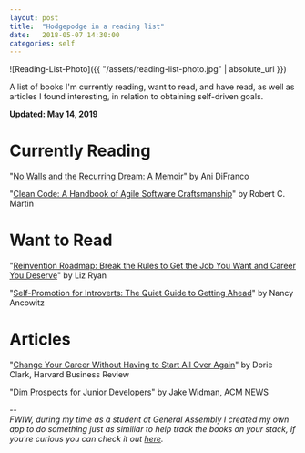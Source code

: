 ```yaml
---
layout: post
title:  "Hodgepodge in a reading list"
date:   2018-05-07 14:30:00
categories: self
---
```

![Reading-List-Photo]({{ "/assets/reading-list-photo.jpg" | absolute_url }})

A list of books I'm currently reading, want to read, and have read, as well as articles I found interesting, in relation to obtaining self-driven goals.

**Updated: May 14, 2019**

# Currently Reading

"[No Walls and the Recurring Dream: A Memoir][ani-difranco-memoir]" by Ani DiFranco

"[Clean Code: A Handbook of Agile Software Craftsmanship][clean-code]" by Robert C. Martin

# Want to Read

"[Reinvention Roadmap: Break the Rules to Get the Job You Want and Career You Deserve][reinvention-roadmap]" by Liz Ryan

"[Self-Promotion for Introverts: The Quiet Guide to Getting Ahead][introverts]" by Nancy Ancowitz

# Articles

"[Change Your Career Without Having to Start All Over Again][hbr-article-starting-over]" by Dorie Clark, Harvard Business Review

"[Dim Prospects for Junior Developers][dim-prospects-junior-developers]" by Jake Widman, ACM NEWS

-- <br>
*FWIW, during my time as a student at General Assembly I created my own app to do something just as similiar to help track the books on your stack, if you're curious you can check it out [here][got-reads-app].*

[dim-prospects-junior-developers]: https://cacm.acm.org/news/227467-dim-prospects-for-junior-developers/fulltext
[got-reads-app]: https://aliciapflaumer.github.io/got-reads-front-end/
[reinvention-roadmap]: https://www.amazon.com/dp/1942952686/
[introverts]: https://www.amazon.com/dp/007159129X/
[hbr-article-starting-over]: https://hbr.org/2016/05/change-your-career-without-having-to-start-all-over-again
[clean-code]: https://www.amazon.com/gp/product/B001GSTOAM/
[ani-difranco-memoir]: https://www.amazon.com/gp/product/B07JYSMCK1/
